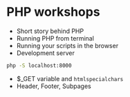 # PHP workshops

* Short story behind PHP
* Running PHP from terminal
* Running your scripts in the browser
* Development server

```bash
php -S localhost:8000
```
* $_GET variable and `htmlspecialchars`
* Header, Footer, Subpages
